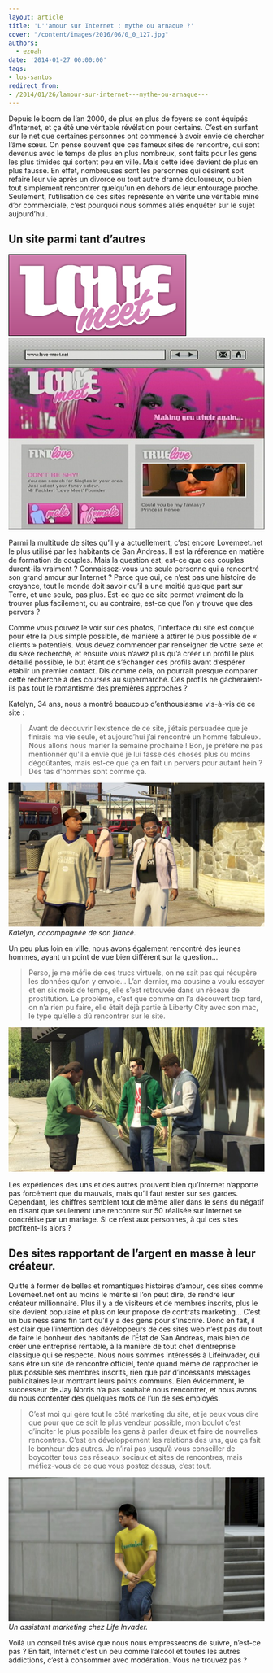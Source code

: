 ```yaml
---
layout: article
title: 'L''amour sur Internet : mythe ou arnaque ?'
cover: "/content/images/2016/06/0_0_127.jpg"
authors:
  - ezoah
date: '2014-01-27 00:00:00'
tags:
- los-santos
redirect_from:
- /2014/01/26/lamour-sur-internet---mythe-ou-arnaque---
---
```


Depuis le boom de l’an 2000, de plus en plus de foyers se sont équipés d’Internet, et ça été une véritable révélation pour certains. C’est en surfant sur le net que certaines personnes ont commencé à avoir envie de chercher l’âme sœur. On pense souvent que ces fameux sites de rencontre, qui sont devenus avec le temps de plus en plus nombreux, sont faits pour les gens les plus timides qui sortent peu en ville. Mais cette idée devient de plus en plus fausse. En effet, nombreuses sont les personnes qui désirent soit refaire leur vie après un divorce ou tout autre drame douloureux, ou bien tout simplement rencontrer quelqu’un en dehors de leur entourage proche. Seulement, l’utilisation de ces sites représente en vérité une véritable mine d’or commerciale, c’est pourquoi nous sommes allés enquêter sur le sujet aujourd’hui.

## Un site parmi tant d’autres

![](/content/images/2016/06/logo_love_meet_0.png)
![](/content/images/2016/06/LoveMeet.net_.jpg)

Parmi la multitude de sites qu’il y a actuellement, c’est encore Lovemeet.net le plus utilisé par les habitants de San Andreas. Il est la référence en matière de formation de couples. Mais la question est, est-ce que ces couples durent-ils vraiment ? Connaissez-vous une seule personne qui a rencontré son grand amour sur Internet ? Parce que oui, ce n’est pas une histoire de croyance, tout le monde doit savoir qu’il a une moitié quelque part sur Terre, et une seule, pas plus. Est-ce que ce site permet vraiment de la trouver plus facilement, ou au contraire, est-ce que l’on y trouve que des pervers ?

Comme vous pouvez le voir sur ces photos, l’interface du site est conçue pour être la plus simple possible, de manière à attirer le plus possible de « clients » potentiels. Vous devez commencer par renseigner de votre sexe et du sexe recherché, et ensuite vous n’avez plus qu’à créer un profil le plus détaillé possible, le but étant de s’échanger ces profils avant d’espérer établir un premier contact. Dis comme cela, on pourrait presque comparer cette recherche à des courses au supermarché. Ces profils ne gâcheraient-ils pas tout le romantisme des premières approches ?

Katelyn, 34 ans, nous a montré beaucoup d’enthousiasme vis-à-vis de ce site :

> Avant de découvrir l’existence de ce site, j’étais persuadée que je finirais ma vie seule, et aujourd’hui j’ai rencontré un homme fabuleux. Nous allons nous marier la semaine prochaine ! Bon, je préfère ne pas mentionner qu'il a envie que je lui fasse des choses plus ou moins dégoûtantes, mais est-ce que ça en fait un pervers pour autant hein ? Des tas d’hommes sont comme ça.

![Katelyn, accompagnée de son fiancé.](/content/images/2016/06/0_0_128.jpg)
_Katelyn, accompagnée de son fiancé._

Un peu plus loin en ville, nous avons également rencontré des jeunes hommes, ayant un point de vue bien différent sur la question…

> Perso, je me méfie de ces trucs virtuels, on ne sait pas qui récupère les données qu’on y envoie… L’an dernier, ma cousine a voulu essayer et en six mois de temps, elle s’est retrouvée dans un réseau de prostitution. Le problème, c’est que comme on l’a découvert trop tard, on n’a rien pu faire, elle était déjà partie à Liberty City avec son mac, le type qu’elle a dû rencontrer sur le site.

![](/content/images/2016/06/0_0_129.jpg)

Les expériences des uns et des autres prouvent bien qu’Internet n’apporte pas forcément que du mauvais, mais qu’il faut rester sur ses gardes. Cependant, les chiffres semblent tout de même aller dans le sens du négatif en disant que seulement une rencontre sur 50 réalisée sur Internet se concrétise par un mariage. Si ce n’est aux personnes, à qui ces sites profitent-ils alors ?

## Des sites rapportant de l’argent en masse à leur créateur.

Quitte à former de belles et romantiques histoires d’amour, ces sites comme Lovemeet.net ont au moins le mérite si l’on peut dire, de rendre leur créateur millionnaire. Plus il y a de visiteurs et de membres inscrits, plus le site devient populaire et plus on leur propose de contrats marketing… C’est un business sans fin tant qu’il y a des gens pour s’inscrire. Donc en fait, il est clair que l’intention des développeurs de ces sites web n’est pas du tout de faire le bonheur des habitants de l’État de San Andreas, mais bien de créer une entreprise rentable, à la manière de tout chef d’entreprise classique qui se respecte. Nous nous sommes intéressés à Lifeinvader, qui sans être un site de rencontre officiel, tente quand même de rapprocher le plus possible ses membres inscrits, rien que par d’incessants messages publicitaires leur montrant leurs points communs. Bien évidemment, le successeur de Jay Norris n’a pas souhaité nous rencontrer, et nous avons dû nous contenter des quelques mots de l’un de ses employés.

> C’est moi qui gère tout le côté marketing du site, et je peux vous dire que pour que ce soit le plus vendeur possible, mon boulot c’est d’inciter le plus possible les gens à parler d’eux et faire de nouvelles rencontres. C’est en développement les relations des uns, que ça fait le bonheur des autres. Je n’irai pas jusqu’à vous conseiller de boycotter tous ces réseaux sociaux et sites de rencontres, mais méfiez-vous de ce que vous postez dessus, c’est tout.

![Un assistant marketing chez Life Invader.](/content/images/2016/06/0_0_130.jpg)
_Un assistant marketing chez Life Invader._

Voilà un conseil très avisé que nous nous empresserons de suivre, n’est-ce pas ? En fait, Internet c’est un peu comme l’alcool et toutes les autres addictions, c’est à consommer avec modération. Vous ne trouvez pas ?